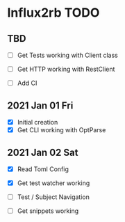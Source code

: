 # Influx2rb TODO

## TBD

- [ ] Get Tests working with Client class
- [ ] Get HTTP working with RestClient

- [ ] Add CI

## 2021 Jan 01 Fri

- [x] Initial creation
- [x] Get CLI working with OptParse

## 2021 Jan 02 Sat

- [x] Read Toml Config
- [x] Get test watcher working

- [ ] Test / Subject Navigation
- [ ] Get snippets working

